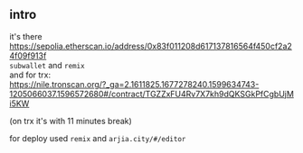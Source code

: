 ## intro  
it's there https://sepolia.etherscan.io/address/0x83f011208d617137816564f450cf2a24f09f913f  
  `subwallet` and `remix`  
and for trx:   
https://nile.tronscan.org/?_ga=2.1611825.1677278240.1599634743-1205066037.1596572680#/contract/TGZZxFU4Rv7X7kh9dQKSGkPfCgbUjMi5KW
  
   (on trx it's with 11 minutes break)
  
  
for deploy used `remix` and `arjia.city/#/editor`
